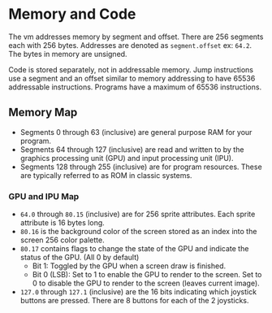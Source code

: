 # Memory and Code
The vm addresses memory by segment and offset. There are 256 segments each with 256 bytes. Addresses are denoted as `segment.offset` ex: `64.2`. The bytes in memory are unsigned.

Code is stored separately, not in addressable memory. Jump instructions use a segment and an offset similar to memory addressing to have 65536 addressable instructions. Programs have a maximum of 65536 instructions.

## Memory Map
- Segments 0 through 63 (inclusive) are general purpose RAM for your program.
- Segments 64 through 127 (inclusive) are read and written to by the graphics processing unit (GPU) and input processing unit (IPU).
- Segments 128 through 255 (inclusive) are for program resources. These are typically referred to as ROM in classic systems.

### GPU and IPU Map
- `64.0` through `80.15` (inclusive) are for 256 sprite attributes. Each sprite attribute is 16 bytes long.
- `80.16` is the background color of the screen stored as an index into the screen 256 color palette.
- `80.17` contains flags to change the state of the GPU and indicate the status of the GPU. (All 0 by default)
    - Bit 1: Toggled by the GPU when a screen draw is finished.
    - Bit 0 (LSB): Set to 1 to enable the GPU to render to the screen. Set to 0 to disable the GPU to render to the screen (leaves current image).
- `127.0` through `127.1` (inclusive) are the 16 bits indicating which joystick buttons are pressed. There are 8 buttons for each of the 2 joysticks.
